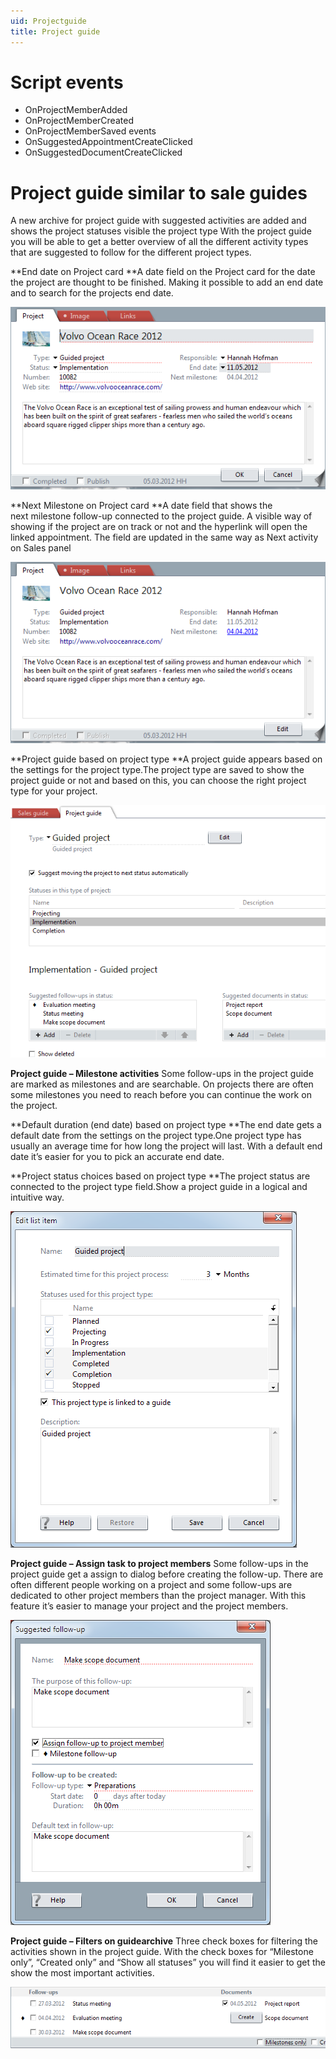 ```yaml
---
uid: Projectguide
title: Project guide
---
```


Script events
=============

-   OnProjectMemberAdded
-   OnProjectMemberCreated
-   OnProjectMemberSaved events
-   OnSuggestedAppointmentCreateClicked
-   OnSuggestedDocumentCreateClicked

Project guide similar to sale guides
====================================

A new archive for project guide with suggested activities are added and shows the project statuses visible the project type With the project guide you will be able to get a better overview of all the different activity types that are suggested to follow for the different project types.

**End date on Project card
**A date field on the Project card for the date the project are thought to be finished. Making it possible to add an end date and to search for the projects end date.

![](../../images/ProjectGuideEnddate.png)

**Next Milestone on Project card
**A date field that shows the next milestone follow-up connected to the project guide. A visible way of showing if the project are on track or not and the hyperlink will
open the linked appointment. The field are updated in the same way as Next activity on Sales panel

![](../../images/ProjectGuideMilestone.png)

**Project guide based on project type
**A project guide appears based on the settings for the project type.The project type are saved to show the project guide or not and based on this, you can choose the right project type for your project.

![](../../images/ProjectGuide.png)

**Project guide – Milestone activities**
Some follow-ups in the project guide are marked as milestones and are searchable. On projects there are often some milestones you need to reach before you can continue the work on the project.

**Default duration (end date) based on project type
**The end date gets a default date from the settings on the project type.One project type has usually an average time for how long the project will last.
With a default end date it’s easier for you to pick an accurate end date.

**Project status choices based on project type
**The project status are connected to the project type field.Show a project guide in a logical and intuitive way.

![](../../images/ProjectGuideStatus.png)

**Project guide – Assign task to project members**
Some follow-ups in the project guide get a assign to dialog before creating the follow-up. There are often different people working on a project and some follow-ups are dedicated to other project members than the project manager. With this feature it’s easier to manage your project and the project members.

![](../../images/ProjectGuideAssign.png)

**Project guide – Filters on guidearchive**
Three check boxes for filtering the activities shown in the project guide. With the check boxes for “Milestone only”, “Created only” and “Show all statuses” you will find it easier to get the show the most important activities.

![](../../images/ProjectGuideFilters.png)
